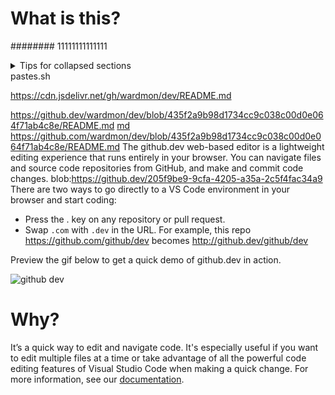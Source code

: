 # What is this?
######## 11111111111111
<details>

<summary> Tips for collapsed sections</summary>

### You can add a header

You can add text within a collapsed section. 

You can add an image or a code block, too.

```ruby
   puts "Hello World"
```

###### aaaaaaaaaaa
<details>   
<summary>Tips for collapsed sections</summary>
### You can add a header
aaaaaaaaaaaaa
</details>
###### bbbbbbbbbbb
<details>
<summary> for collapsed sections</summary>
### You can add a header
bbbbbbbbbbbbbbbbb
</details>
<details>
<summary>cccccccccccccc for collapsed sections</summary>
### You can add a header
ccccccccccccc
</details>
<details>
<summary>ddddddddddddddddd for collapsed sections</summary>
### You can add a header
dddddddddddddd
</details>
<details>
<summary>eeeeeeeeeeeeeee for collapsed sections</summary>
### You can add a header
eeeeeeeeeeeeeeeeee
</details>
</details>
pastes.sh

https://cdn.jsdelivr.net/gh/wardmon/dev/README.md

https://github.dev/wardmon/dev/blob/435f2a9b98d1734cc9c038c00d0e064f71ab4c8e/README.md
[md](https://github.com/wardmon/dev/blob/435f2a9b98d1734cc9c038c00d0e064f71ab4c8e/README.md)
https://github.com/wardmon/dev/blob/435f2a9b98d1734cc9c038c00d0e064f71ab4c8e/README.md
The github.dev web-based editor is a lightweight editing experience that runs entirely in your browser. You can navigate files and source code repositories from GitHub, and make and commit code changes.
blob:https://github.dev/205f9be9-9cfa-4205-a35a-2c5f4fac34a9
There are two ways to go directly to a VS Code environment in your browser and start coding:

* Press the . key on any repository or pull request.
* Swap `.com` with `.dev` in the URL. For example, this repo https://github.com/github/dev becomes http://github.dev/github/dev

Preview the gif below to get a quick demo of github.dev in action.

![github dev](https://user-images.githubusercontent.com/856858/130119109-4769f2d7-9027-4bc4-a38c-10f297499e8f.gif)

# Why?
It’s a quick way to edit and navigate code. It's especially useful if you want to edit multiple files at a time or take advantage of all the powerful code editing features of Visual Studio Code when making a quick change. For more information, see our [documentation](https://github.co/codespaces-editor-help).
